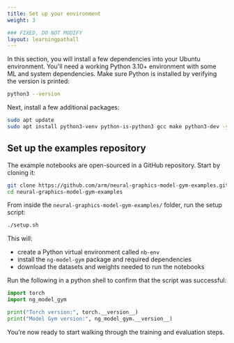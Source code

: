 ```yaml
---
title: Set up your environment
weight: 3

### FIXED, DO NOT MODIFY
layout: learningpathall
---
```


In this section, you will install a few dependencies into your Ubuntu environment. You'll need a working Python 3.10+ environment with some ML and system dependencies. Make sure Python is installed by verifying the version is printed:

```bash
python3 --version
```

Next, install a few additional packages:

```bash
sudo apt update
sudo apt install python3-venv python-is-python3 gcc make python3-dev -y
```

## Set up the examples repository

The example notebooks are open-sourced in a GitHub repository. Start by cloning it:

```bash
git clone https://github.com/arm/neural-graphics-model-gym-examples.git
cd neural-graphics-model-gym-examples
```

From inside the `neural-graphics-model-gym-examples/` folder, run the setup script:

```bash
./setup.sh
```

This will:
- create a Python virtual environment called `nb-env`
- install the `ng-model-gym` package and required dependencies
- download the datasets and weights needed to run the notebooks

Run the following in a python shell to confirm that the script was successful:

```python
import torch
import ng_model_gym

print("Torch version:", torch.__version__)
print("Model Gym version:", ng_model_gym.__version__)
```

You’re now ready to start walking through the training and evaluation steps.
